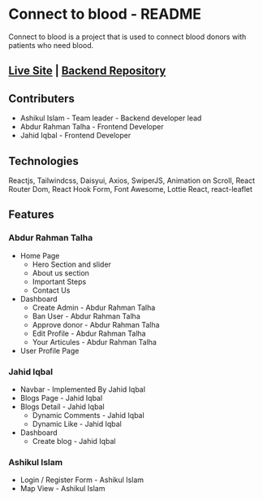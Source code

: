 # Connect to blood - README

Connect to blood is a project that is used to connect blood donors with patients who need blood.

## [Live Site](https://connect-to-blood-client.vercel.app) | [Backend Repository](https://github.com/bitue/connect-to-blood-server)

## Contributers

* Ashikul Islam - Team leader - Backend developer lead
* Abdur Rahman Talha - Frontend Developer
* Jahid Iqbal - Frontend Developer

## Technologies

Reactjs, Tailwindcss, Daisyui, Axios, SwiperJS, Animation on Scroll, React Router Dom, React Hook Form, Font Awesome, Lottie React, react-leaflet

## Features

### Abdur Rahman Talha

* Home Page
  * Hero Section and slider
  * About us section
  * Important Steps
  * Contact Us
* Dashboard
  * Create Admin - Abdur Rahman Talha 
  * Ban User - Abdur Rahman Talha
  * Approve donor - Abdur Rahman Talha
  * Edit Profile - Abdur Rahman Talha
  * Your Articules - Abdur Rahman Talha
* User Profile Page

### Jahid Iqbal 

* Navbar - Implemented By Jahid Iqbal
* Blogs Page - Jahid Iqbal
* Blogs Detail - Jahid Iqbal
  * Dynamic Comments - Jahid Iqbal
  * Dynamic Like - Jahid Iqbal
* Dashboard
  * Create blog - Jahid Iqbal

### Ashikul Islam

* Login / Register Form - Ashikul Islam
* Map View - Ashikul Islam
  
